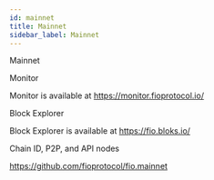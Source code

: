```yaml
---
id: mainnet
title: Mainnet
sidebar_label: Mainnet
---
```


Mainnet

Monitor

Monitor is available at https://monitor.fioprotocol.io/

Block Explorer

Block Explorer is available at https://fio.bloks.io/

Chain ID, P2P, and API nodes

https://github.com/fioprotocol/fio.mainnet

